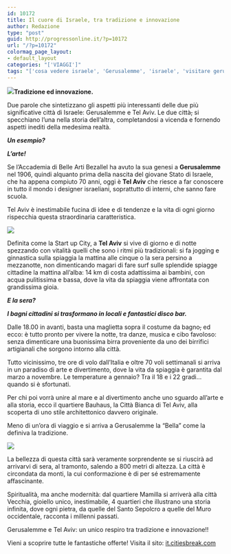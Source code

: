```yaml
---
id: 10172
title: Il cuore di Israele, tra tradizione e innovazione
author: Redazione
type: "post"
guid: http://progressonline.it/?p=10172
url: "/?p=10172"
colormag_page_layout:
- default_layout
categories: "['VIAGGI']"
tags: "['cosa vedere israele', 'Gerusalemme', 'israele', 'visitare gerusalemme', 'visitare isralele']"
---
```


**![](https://progressonline.it/wp-content/uploads/2018/11/Città-vecchia-di-Gerusalemme-thumbnail-1024x682.jpg)Tradizione ed innovazione.**

Due parole che sintetizzano gli aspetti più interessanti delle due più significative città di Israele: Gerusalemme e Tel Aviv. Le due città<span style="text-decoration: line-through;">,</span> si specchiano l’una nella storia dell’altra, completandosi a vicenda e fornendo aspetti inediti della medesima realtà.

***Un esempio?***

***L’arte!***

Se l’Accademia di Belle Arti Bezallel ha avuto la sua genesi a **Gerusalemme** nel 1906, quindi alquanto prima della nascita del giovane Stato di Israele, che ha appena compiuto 70 anni, oggi è **Tel Aviv** che riesce a far conoscere in tutto il mondo i designer israeliani, soprattutto di interni, che sanno fare scuola.

Tel Aviv è inestimabile fucina di idee e di tendenze e la vita di ogni giorno rispecchia questa straordinaria caratteristica.

![](https://progressonline.it/wp-content/uploads/2018/11/Tel-Aviv-lungomare-humbnail-1024x682.jpg)

Definita come la Start up City, a **Tel Aviv** si vive di giorno e di notte spezzando con vitalità quelli che sono i ritmi più tradizionali: si fa jogging e ginnastica sulla spiaggia la mattina alle cinque o la sera persino a mezzanotte, non dimenticando magari di fare surf sulle splendide spiagge cittadine la mattina all’alba: 14 km di costa adattissima ai bambini, con acqua pulitissima e bassa, dove la vita da spiaggia viene affrontata con grandissima gioia.

***E la sera?***

***I bagni cittadini si trasformano in locali e fantastici disco bar.***

Dalle 18.00 in avanti, basta una maglietta sopra il costume da bagno<span style="text-decoration: line-through;">,</span> ed ecco: è tutto pronto per vivere la notte, tra danze, musica e cibo favoloso: senza dimenticare una buonissima birra proveniente da uno dei birrifici artigianali che sorgono intorno alla città.

Tutto vicinissimo, tre ore di volo dall’Italia <span style="text-decoration: line-through;">e</span> oltre 70 voli settimanali si arriva in un paradiso di arte e divertimento, dove la vita da spiaggia è garantita dal marzo a novembre. Le temperature a gennaio? Tra il 18 e i 22 gradi… quando si è sfortunati.

Per chi poi vorrà unire al mare e al divertimento anche uno sguardo all’arte e alla storia, ecco il quartiere Bauhaus, la Città Bianca di Tel Aviv, alla scoperta di uno stile architettonico davvero originale.

Meno di un’ora di viaggio e si arriva a Gerusalemme la “Bella” come la definiva la tradizione.

![](https://progressonline.it/wp-content/uploads/2018/11/Tel-Aviv-thumbnail-1024x576.jpg)

La bellezza di questa città sarà veramente sorprendente se si riuscirà ad arrivarvi di sera, al tramonto, salendo a 800 metri di altezza. La città è circondata da monti, la cui conformazione è di per sé estremamente affascinante.

Spiritualità, ma anche modernità: dal quartiere Mamilla si arriverà alla città Vecchia, gioiello unico, inestimabile, 4 quartieri che illustrano una storia infinita, dove ogni pietra, da quelle del Santo Sepolcro a quelle del Muro occidentale, racconta i millenni passati.

Gerusalemme e Tel Aviv: un unico respiro tra tradizione e innovazione!!

Vieni a scoprire tutte le fantastiche offerte! Visita il sito: [it.citiesbreak.com](https://it.citiesbreak.com)